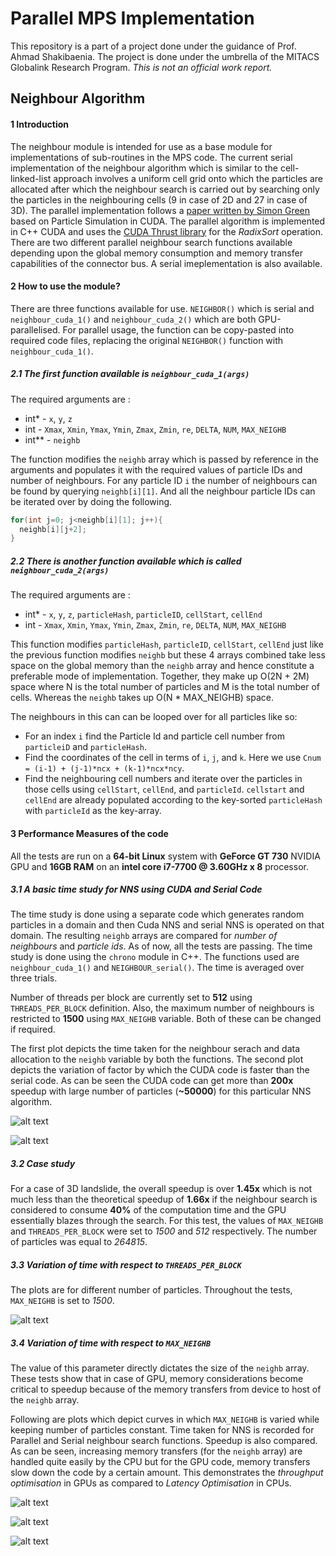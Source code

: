 # Parallel MPS Implementation

This repository is a part of a project done under the guidance of Prof. Ahmad Shakibaenia. The project is done under the umbrella of the MITACS Globalink Research Program. *This is not an official work report.*  


## Neighbour Algorithm

#### 1 Introduction 
The neighbour module is intended for use as a base module for implementations of sub-routines in the MPS code. The current serial implementation of the neighbour algorithm which is similar to the cell-linked-list approach involves a uniform cell grid onto which the particles are allocated after which the neighbour search is carried out by searching only the particles in the neighbouring cells (9 in case of 2D and 27 in case of 3D). The parallel implementation follows a [paper written by Simon Green](http://developer.download.nvidia.com/assets/cuda/files/particles.pdf) based on Particle Simulation in CUDA. The parallel algorithm is implemented in C++ CUDA and uses the [CUDA Thrust library](https://thrust.github.io) for the *RadixSort* operation. There are two different parallel neighbour search functions available depending upon the global memory consumption and memory transfer capabilities of the connector bus. A serial imeplementation is also available. 

#### 2 How to use the module?

There are three functions available for use. `NEIGHBOR()` which is serial and `neighbour_cuda_1()` and `neighbour_cuda_2()` which are both GPU-parallelised. For parallel usage, the function can be copy-pasted into required code files, replacing the original `NEIGHBOR()` function with `neighbour_cuda_1()`. 

##### 2.1 The first function available is `neighbour_cuda_1(args)` 
The required arguments are :
- int* - `x`, `y`, `z`
- int - `Xmax`, `Xmin`, `Ymax`, `Ymin`, `Zmax`, `Zmin`, `re`, `DELTA`, `NUM`, `MAX_NEIGHB`
- int** - `neighb`

The function modifies the `neighb` array which is passed by reference in the arguments and populates it with the required values of particle IDs and number of neighbours. For any particle ID `i` the number of neighbours can be found by querying `neighb[i][1]`. And all the neighbour particle IDs can be iterated over by doing the following. 

```C++
for(int j=0; j<neighb[i][1]; j++){
  neighb[i][j+2];
}
```

##### 2.2 There is another function available which is called `neighbour_cuda_2(args)`
The required arguments are :
- int* - `x`, `y`, `z`, `particleHash`, `particleID`, `cellStart`, `cellEnd`
- int - `Xmax`, `Xmin`, `Ymax`, `Ymin`, `Zmax`, `Zmin`, `re`, `DELTA`, `NUM`, `MAX_NEIGHB`

This function modifies `particleHash`, `particleID`, `cellStart`, `cellEnd` just like the previous function modifies `neighb` but these 4 arrays combined take less space on the global memory than the `neighb` array and hence constitute a preferable mode of implementation. Together, they make up O(2N + 2M) space where N is the total number of particles and M is the total number of cells. Whereas the `neighb` takes up O(N * MAX_NEIGHB) space.

The neighbours in this can can be looped over for all particles like so:
- For an index `i` find the Particle Id and particle cell number from `particleiD` and `particleHash`. 
- Find the coordinates of the cell in terms of `i`, `j`, and `k`. Here we use `Cnum = (i-1) + (j-1)*ncx + (k-1)*ncx*ncy`. 
- Find the neighbouring cell numbers and iterate over the particles in those cells using `cellStart`, `cellEnd`, and `particleId`. `cellstart` and `cellEnd` are already populated according to the key-sorted `particleHash` with `particleId` as the key-array.

#### 3 Performance Measures of the code 

All the tests are run on a **64-bit Linux** system with **GeForce GT 730** NVIDIA GPU and **16GB RAM** on an **intel core i7-7700 @ 3.60GHz x 8** processor. 

##### 3.1 A  basic time study for NNS using CUDA and Serial Code

The time study is done using a separate code which generates random particles in a domain and then Cuda NNS and serial NNS is operated on that domain. The resulting `neighb` arrays are compared for *number of neighbours* and *particle ids*. As of now, all the tests are passing. The time study is done using the `chrono` module in C++. The functions used are `neighbour_cuda_1()` and `NEIGHBOUR_serial()`. The time is averaged over three trials. 

Number of threads per block are currently set to **512** using `THREADS_PER_BLOCK` definition. Also, the maximum number of neighbours is restricted to **1500** using `MAX_NEIGHB` variable. Both of these can be changed if required.

The first plot depicts the time taken for the neighbour serach and data allocation to the `neighb` variable by both the functions. The second plot depicts the variation of factor by which the CUDA code is faster than the serial code. As can be seen the CUDA code can get more than **200x** speedup with large number of particles (**~50000**) for this particular NNS algorithm. 

![alt text](https://github.com/deeptavker/MPS/blob/master/analysis/pics/time.png)

![alt text](https://github.com/deeptavker/MPS/blob/master/analysis/pics/speedup.png)

##### 3.2 Case study 

For a case of 3D landslide, the overall speedup is over **1.45x** which is not much less than the theoretical speedup of **1.66x** if the neighbour search is considered to consume **40%** of the computation time and the GPU essentially blazes through the search. For this test, the values of `MAX_NEIGHB` and `THREADS_PER_BLOCK` were set to *1500* and *512* respectively. The number of particles was equal to *264815*.  

##### 3.3 Variation of time with respect to `THREADS_PER_BLOCK`

The plots are for different number of particles. Throughout the tests, `MAX_NEIGHB` is set to *1500*. 

![alt text](https://github.com/deeptavker/MPS/blob/master/analysis/pics/threads.png)

##### 3.4 Variation of time with respect to `MAX_NEIGHB`

The value of this parameter directly dictates the size of the `neighb` array. These tests show that in case of GPU, memory considerations become critical to speedup because of the memory transfers from device to host of the `neighb` array. 

Following are plots which depict curves in which `MAX_NEIGHB` is varied while keeping number of particles constant. Time taken for NNS is recorded for Parallel and Serial neighbour search functions. Speedup is also compared. As can be seen, increasing memory transfers (for the `neighb` array) are handled quite easily by the CPU but for the GPU code, memory transfers slow down the code by a certain amount. This demonstrates the *throughput optimisation* in GPUs as compared to *Latency Optimisation* in CPUs. 

![alt text](https://github.com/deeptavker/MPS/blob/master/analysis/pics/parallel_max_neighb.png)

![alt text](https://github.com/deeptavker/MPS/blob/master/analysis/pics/serialnns_max_neighb.png)

![alt text](https://github.com/deeptavker/MPS/blob/master/analysis/pics/speedup_max_neighb.png)



